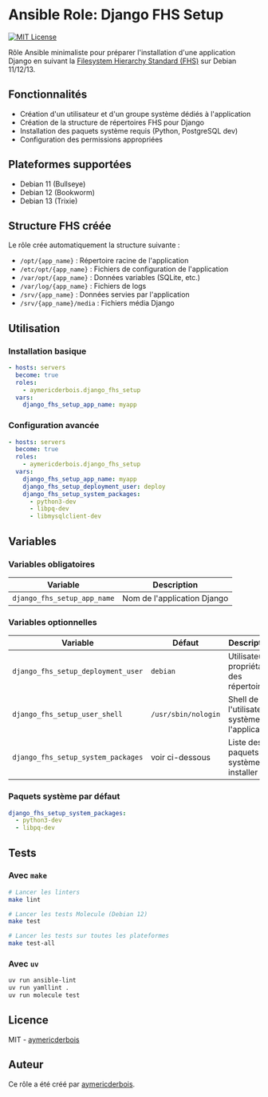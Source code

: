 # Ansible Role: Django FHS Setup

[![MIT License](https://img.shields.io/badge/license-MIT-brightgreen.svg)](LICENSE)

Rôle Ansible minimaliste pour préparer l'installation d'une application Django en suivant la [Filesystem Hierarchy Standard (FHS)](https://en.wikipedia.org/wiki/Filesystem_Hierarchy_Standard) sur Debian 11/12/13.

## Fonctionnalités

- Création d'un utilisateur et d'un groupe système dédiés à l'application
- Création de la structure de répertoires FHS pour Django
- Installation des paquets système requis (Python, PostgreSQL dev)
- Configuration des permissions appropriées

## Plateformes supportées

- Debian 11 (Bullseye)
- Debian 12 (Bookworm)
- Debian 13 (Trixie)

## Structure FHS créée

Le rôle crée automatiquement la structure suivante :

- `/opt/{app_name}` : Répertoire racine de l'application
- `/etc/opt/{app_name}` : Fichiers de configuration de l'application
- `/var/opt/{app_name}` : Données variables (SQLite, etc.)
- `/var/log/{app_name}` : Fichiers de logs
- `/srv/{app_name}` : Données servies par l'application
- `/srv/{app_name}/media` : Fichiers média Django

## Utilisation

### Installation basique

```yaml
- hosts: servers
  become: true
  roles:
    - aymericderbois.django_fhs_setup
  vars:
    django_fhs_setup_app_name: myapp
```

### Configuration avancée

```yaml
- hosts: servers
  become: true
  roles:
    - aymericderbois.django_fhs_setup
  vars:
    django_fhs_setup_app_name: myapp
    django_fhs_setup_deployment_user: deploy
    django_fhs_setup_system_packages:
      - python3-dev
      - libpq-dev
      - libmysqlclient-dev
```

## Variables

### Variables obligatoires

| Variable                      | Description                          |
|-------------------------------|--------------------------------------|
| `django_fhs_setup_app_name`   | Nom de l'application Django          |

### Variables optionnelles

| Variable                            | Défaut              | Description                                      |
|-------------------------------------|---------------------|--------------------------------------------------|
| `django_fhs_setup_deployment_user`  | `debian`            | Utilisateur propriétaire des répertoires         |
| `django_fhs_setup_user_shell`       | `/usr/sbin/nologin` | Shell de l'utilisateur système de l'application  |
| `django_fhs_setup_system_packages`  | voir ci-dessous     | Liste des paquets système à installer            |

### Paquets système par défaut

```yaml
django_fhs_setup_system_packages:
  - python3-dev
  - libpq-dev
```

## Tests

### Avec `make`

```bash
# Lancer les linters
make lint

# Lancer les tests Molecule (Debian 12)
make test

# Lancer les tests sur toutes les plateformes
make test-all
```

### Avec `uv`

```bash
uv run ansible-lint
uv run yamllint .
uv run molecule test
```

## Licence

MIT - [aymericderbois](https://github.com/aymericderbois)

## Auteur

Ce rôle a été créé par [aymericderbois](https://github.com/aymericderbois).
